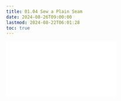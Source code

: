 ```yaml
---
title: 01.04 Sew a Plain Seam
date: 2024-08-26T09:00:00
lastmod: 2024-08-22T06:01:28
toc: true
---
```


![Link to included File Contents](../../../../sewing/how-to-sew-a-plain-seam.md)
